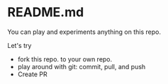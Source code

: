 # README.md
You can play and experiments anything on this repo.

Let's try
* fork this repo. to your own repo.
* play around with git: commit, pull, and push
* Create PR
